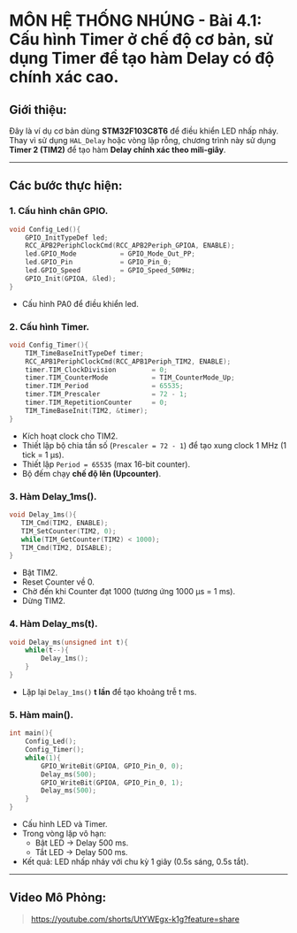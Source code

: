 # MÔN HỆ THỐNG NHÚNG - Bài 4.1: Cấu hình Timer ở chế độ cơ bản, sử dụng Timer để tạo hàm Delay có độ chính xác cao.

## Giới thiệu:

Đây là ví dụ cơ bản dùng **STM32F103C8T6** để điều khiển LED nhấp nháy.  
Thay vì sử dụng `HAL_Delay` hoặc vòng lặp rỗng, chương trình này sử dụng **Timer 2 (TIM2)** để tạo hàm **Delay chính xác theo mili-giây**.

---

## Các bước thực hiện:
### 1. Cấu hình chân GPIO.
```c
void Config_Led(){
	GPIO_InitTypeDef led;
	RCC_APB2PeriphClockCmd(RCC_APB2Periph_GPIOA, ENABLE);
	led.GPIO_Mode			= GPIO_Mode_Out_PP;
	led.GPIO_Pin			= GPIO_Pin_0;
	led.GPIO_Speed			= GPIO_Speed_50MHz;
	GPIO_Init(GPIOA, &led);
}
```
- Cấu hình PA0 để điều khiển led.
  
### 2. Cấu hình Timer.
```c
void Config_Timer(){
	TIM_TimeBaseInitTypeDef timer;
	RCC_APB1PeriphClockCmd(RCC_APB1Periph_TIM2, ENABLE);
	timer.TIM_ClockDivision			= 0;
	timer.TIM_CounterMode			= TIM_CounterMode_Up;
	timer.TIM_Period				= 65535;
	timer.TIM_Prescaler				= 72 - 1;
	timer.TIM_RepetitionCounter		= 0;
	TIM_TimeBaseInit(TIM2, &timer);
}
```
- Kích hoạt clock cho TIM2.  
- Thiết lập bộ chia tần số (`Prescaler = 72 - 1`) để tạo xung clock 1 MHz (1 tick = 1 µs).  
- Thiết lập `Period = 65535` (max 16-bit counter).  
- Bộ đếm chạy **chế độ lên (Upcounter)**. 

 ### 3. Hàm Delay_1ms().
 ```c
 void Delay_1ms(){
	TIM_Cmd(TIM2, ENABLE);
	TIM_SetCounter(TIM2, 0);
	while(TIM_GetCounter(TIM2) < 1000);
	TIM_Cmd(TIM2, DISABLE);
}
```
- Bật TIM2.  
- Reset Counter về 0.  
- Chờ đến khi Counter đạt 1000 (tương ứng 1000 µs = 1 ms).  
- Dừng TIM2.  

### 4. Hàm Delay_ms(t).
```c
void Delay_ms(unsigned int t){
	while(t--){
		Delay_1ms();
	}
}
```
- Lặp lại `Delay_1ms()` **t lần** để tạo khoảng trễ t ms.
### 5. Hàm main().
```c
int main(){
	Config_Led();
	Config_Timer();
	while(1){
		GPIO_WriteBit(GPIOA, GPIO_Pin_0, 0);
		Delay_ms(500);
		GPIO_WriteBit(GPIOA, GPIO_Pin_0, 1);
		Delay_ms(500);
	}
}
```
- Cấu hình LED và Timer.  
- Trong vòng lặp vô hạn:  
  - Bật LED → Delay 500 ms.  
  - Tắt LED → Delay 500 ms.  
- Kết quả: LED nhấp nháy với chu kỳ 1 giây (0.5s sáng, 0.5s tắt).  

---
## Video Mô Phỏng:
> https://youtube.com/shorts/UtYWEgx-k1g?feature=share





